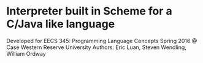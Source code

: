 # Interpreter built in Scheme for a C/Java like language 
Developed for EECS 345: Programming Language Concepts Spring 2016 @ Case Western Reserve University
Authors: Eric Luan, Steven Wendling, William Ordway 
